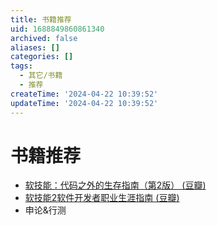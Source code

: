 ```yaml
---
title: 书籍推荐
uid: 1688849860861340
archived: false
aliases: []
categories: []
tags:
  - 其它/书籍
  - 推荐
createTime: '2024-04-22 10:39:52'
updateTime: '2024-04-22 10:39:52'
---
```


# 书籍推荐

- [软技能：代码之外的生存指南（第2版） (豆瓣)](https://book.douban.com/subject/36044253/)
- [软技能2软件开发者职业生涯指南 (豆瓣)](https://book.douban.com/subject/35043940/)
- 申论&行测
